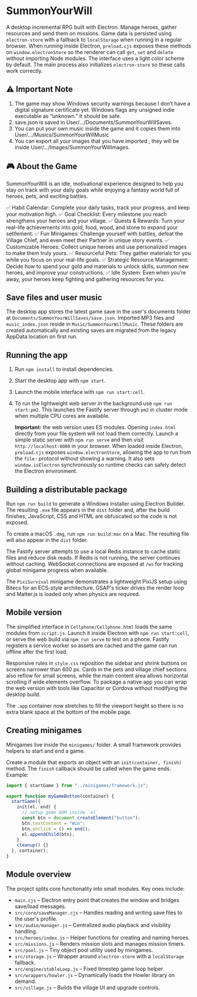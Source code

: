 # SummonYourWill

A desktop incremental RPG built with Electron. Manage heroes, gather resources and send them on missions. Game data is persisted using `electron-store` with a fallback to `localStorage` when running in a regular browser. When running inside Electron, `preload.cjs` exposes these methods on `window.electronStore` so the renderer can call `get`, `set` and `delete` without importing Node modules. The interface uses a light color scheme by default. The main process also initializes `electron-store` so these calls work correctly.

## ⚠ Important Note
1. The game may show Windows security warnings because I don’t have a digital signature certificate yet. Windows flags any unsigned indie executable as “unknown.” It should be safe.
2. save.json is saved in User/.../Documents/SummonYourWillSaves.
3. You can put your own music inside the game and it copies them into User/.../Musics/SummonYourWillMusic
4. You can export all your images that you have imported , they will be inside User/.../Images/SummonYourWillImages.

## 🎮 About the Game
SummonYourWill is an idle, motivational experience designed to help you stay on track with your daily goals while enjoying a fantasy world full of heroes, pets, and exciting battles.

✅ Habit Calendar: Complete your daily tasks, track your progress, and keep your motivation high.
✅ Goal Checklist: Every milestone you reach strengthens your heroes and your village.
✅ Quests & Rewards: Turn your real-life achievements into gold, food, wood, and stone to expand your settlement.
✅ Fun Minigames: Challenge yourself with battles, defeat the Village Chief, and even meet their Partner in unique story events.
✅ Customizable Heroes: Collect unique heroes and use personalized images to make them truly yours.
✅ Resourceful Pets: They gather materials for you while you focus on your real-life goals.
✅ Strategic Resource Management: Decide how to spend your gold and materials to unlock skills, summon new heroes, and improve your constructions.
✅ Idle System: Even when you’re away, your heroes keep fighting and gathering resources for you.

## Save files and user music

The desktop app stores the latest game save in the user's documents folder at `Documents/SummonYourWillSaves/save.json`. Imported MP3 files and `music_index.json` reside in `Music/SummonYourWillMusic`. These folders are created automatically and existing saves are migrated from the legacy AppData location on first run.


## Running the app

1. Run `npm install` to install dependencies.
2. Start the desktop app with `npm start`.
3. Launch the mobile interface with `npm run start:cell`.
4. To run the lightweight web server in the background use `npm run start:pm2`. This launches the Fastify server through `pm2` in cluster mode when multiple CPU cores are available.
   
   **Important:** the web version uses ES modules. Opening `index.html`
   directly from your file system will not load them correctly. Launch a
   simple static server with `npm run serve` and then visit
   `http://localhost:8080` in your browser. When loaded inside Electron,
   `preload.cjs` exposes `window.electronStore`, allowing the app to run
   from the `file:` protocol without showing a warning. It also sets
   `window.isElectron` synchronously so runtime checks can safely
   detect the Electron environment.

## Building a distributable package

Run `npm run build` to generate a Windows installer using Electron Builder. The resulting `.exe` file appears in the `dist` folder and, after the build finishes, JavaScript, CSS and HTML are obfuscated so the code is not exposed.

To create a macOS `.dmg`, run `npm run build:mac` on a Mac. The resulting file will also appear in the `dist` folder.

The Fastify server attempts to use a local Redis instance to cache static files and reduce disk reads. If Redis is not running, the server continues without caching. WebSocket connections are exposed at `/ws` for tracking global minigame progress when available.

The `PixiSurvival` minigame demonstrates a lightweight PixiJS setup using Bitecs for an ECS-style architecture. GSAP's ticker drives the render loop and Matter.js is loaded only when physics are required.

## Mobile version

The simplified interface in `Cellphone/Cellphone.html` loads the same modules
from `script.js`. Launch it inside Electron with `npm run start:cell`, or serve
the web build via `npm run serve` to test on a phone. Fastify registers a
service worker so assets are cached and the game can run offline after the first
load.

Responsive rules in `style.css` reposition the sidebar and shrink buttons on
screens narrower than 600&nbsp;px. Cards in the pets and village chief sections
also reflow for small screens, while the main content area allows horizontal
scrolling if wide elements overflow. To package a native app you can wrap the
web version with tools like Capacitor or Cordova without modifying the desktop
build.

The `.app` container now stretches to fill the viewport height so there is no
extra blank space at the bottom of the mobile page.

## Creating minigames

Minigames live inside the `minigames/` folder. A small framework provides
helpers to start and end a game.

Create a module that exports an object with an `init(container, finish)`
method. The `finish` callback should be called when the game ends. Example:

```javascript
import { startGame } from "../minigames/framework.js";

export function myGameButton(container) {
  startGame({
    init(el, end) {
      // setup game DOM inside `el`
      const btn = document.createElement("button");
      btn.textContent = "Win";
      btn.onclick = () => end();
      el.appendChild(btn);
    },
    cleanup() {}
  }, container);
}
```

## Module overview

The project splits core functionality into small modules. Key ones include:

- `main.cjs` – Electron entry point that creates the window and bridges save/load messages.
- `src/core/saveManager.cjs` – Handles reading and writing save files to the user's profile.
- `src/audio/manager.js` – Centralized audio playback and visibility handling.
- `src/heroes/index.js` – Helper functions for creating and naming heroes.
- `src/missions.js` – Renders mission slots and manages mission timers.
- `src/pool.js` – Tiny object pool utility used by minigames.
- `src/storage.js` – Wrapper around `electron-store` with a `localStorage` fallback.
- `src/engine/stableLoop.js` – Fixed timestep game loop helper.
- `src/wrappers/howler.js` – Dynamically loads the Howler library on demand.
- `src/village.js` – Builds the village UI and upgrade controls.
